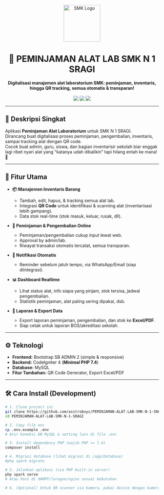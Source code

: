 <p align="center">
  <img src="https://upload.wikimedia.org/wikipedia/commons/3/3f/Logo_SMK_Kesehatan.png" width="120" alt="SMK Logo" />
</p>
<h1 align="center">🧪 PEMINJAMAN ALAT LAB SMK N 1 SRAGI</h1>
<p align="center">
  <b>Digitalisasi manajemen alat laboratorium SMK: peminjaman, inventaris, hingga QR tracking, semua otomatis & transparan!</b>
  <br/><br/>
  <img src="https://img.shields.io/badge/PHP-%3E=7.4-blue?style=flat-square" />
  <img src="https://img.shields.io/badge/License-MIT-green?style=flat-square" />
  <img src="https://img.shields.io/badge/Powered%20by-CodeIgniter%204-orange?style=flat-square" />
</p>

---

## 🚩 **Deskripsi Singkat**

Aplikasi **Peminjaman Alat Laboratorium** untuk SMK N 1 SRAGI.  
Dirancang buat digitalisasi proses peminjaman, pengembalian, inventaris, sampai tracking alat dengan QR code.  
Cocok buat admin, guru, siswa, dan bagian inventarisir sekolah biar enggak lagi ribet nyari alat yang “katanya udah dibalikin” tapi hilang entah ke mana! 🤣

---

## 🚀 **Fitur Utama**

- **📦 Manajemen Inventaris Barang**
  - Tambah, edit, hapus, & tracking semua alat lab.
  - Integrasi **QR Code** untuk identifikasi & scanning alat (inventarisasi lebih gampang).
  - Data stok real-time (stok masuk, keluar, rusak, dll).

- **📝 Peminjaman & Pengembalian Online**
  - Peminjaman/pengembalian cukup input lewat web.
  - Approval by admin/lab.
  - Riwayat transaksi otomatis tercatat, semua transparan.

- **🔔 Notifikasi Otomatis**
  - Reminder sebelum jatuh tempo, via WhatsApp/Email (siap diintegrasi).

- **📊 Dashboard Realtime**
  - Lihat status alat, info siapa yang pinjam, stok tersisa, jadwal pengembalian.
  - Statistik peminjaman, alat paling sering dipakai, dsb.

- **📑 Laporan & Export Data**
  - Export laporan peminjaman, pengembalian, dan stok ke **Excel/PDF**.
  - Siap cetak untuk laporan BOS/akreditasi sekolah.

---

## ⚙️ **Teknologi**

- **Frontend:** Bootstrap SB ADMIN 2 (simple & responsive)
- **Backend:** CodeIgniter 4 (**Minimal PHP 7.4**)
- **Database:** MySQL
- **Fitur Tambahan:** QR Code Generator, Export Excel/PDF

---

## 🛠️ **Cara Install (Development)**

```bash
# 1. Clone project ini
git clone https://github.com/asstroboyz/PEMINJAMAN-ALAT-LAB-SMK-N-1-SRAGI.git
cd PEMINJAMAN-ALAT-LAB-SMK-N-1-SRAGI

# 2. Copy file env
cp .env.example .env
# Atur koneksi DB MySQL & setting lain di file .env

# 3. Install dependency PHP (wajib PHP >= 7.4)
composer install

# 4. Migrasi database (lihat migrasi di /app/Database)
#php spark migrate

# 5. Jalankan aplikasi (via PHP built-in server)
php spark serve
# Atau host di XAMPP/laragon/nginx sesuai kebutuhan

# 6. (Optional) Untuk QR scanner via kamera, pakai device dengan kamera aktif (mobile/laptop)
